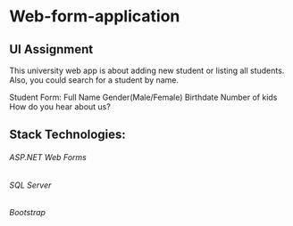 # Web-form-application
## UI Assignment

This university web app is about adding new student or listing all students. Also, you could search for a student by name.

Student Form:
 Full Name
 Gender(Male/Female)
 Birthdate
 Number of kids
 How do you hear about us?
 
## Stack Technologies:
 ###### *ASP.NET Web Forms*
 ###### *SQL Server*
 ###### *Bootstrap*
